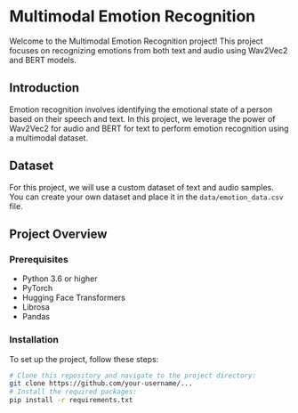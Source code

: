 
# Multimodal Emotion Recognition

Welcome to the Multimodal Emotion Recognition project! This project focuses on recognizing emotions from both text and audio using Wav2Vec2 and BERT models.

## Introduction

Emotion recognition involves identifying the emotional state of a person based on their speech and text. In this project, we leverage the power of Wav2Vec2 for audio and BERT for text to perform emotion recognition using a multimodal dataset.

## Dataset

For this project, we will use a custom dataset of text and audio samples. You can create your own dataset and place it in the `data/emotion_data.csv` file.

## Project Overview

### Prerequisites

- Python 3.6 or higher
- PyTorch
- Hugging Face Transformers
- Librosa
- Pandas

### Installation

To set up the project, follow these steps:

```bash
# Clone this repository and navigate to the project directory:
git clone https://github.com/your-username/...
# Install the required packages:
pip install -r requirements.txt

```
